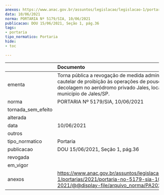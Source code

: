 ```yaml
---
anexos: https://www.anac.gov.br/assuntos/legislacao/legislacao-1/portarias/2021/portaria-no-5179-sia-10-06-2021/@@display-file/arquivo_norma/PA2021-5179.pdf
data: 10/06/2021
norma: PORTARIA Nº 5179/SIA, 10/06/2021
publicacao: DOU 15/06/2021, Seção 1, pág.36
tags:
- portaria
tipo_normatico: Portaria
hide: 
- toc 
 
---
```


|                    | Documento                                                                                                                                                                   |
|:-------------------|:----------------------------------------------------------------------------------------------------------------------------------------------------------------------------|
| ementa             | Torna pública a revogação de medida administrativa cautelar de proibição às operações de pouso e decolagem no aeródromo privado Jales, localizado no município de Jales/SP. |
| norma              | PORTARIA Nº 5179/SIA, 10/06/2021                                                                                                                                            |
| tornada_sem_efeito |                                                                                                                                                                             |
| alterada           |                                                                                                                                                                             |
| data               | 10/06/2021                                                                                                                                                                  |
| outros             |                                                                                                                                                                             |
| tipo_normatico     | Portaria                                                                                                                                                                    |
| publicacao         | DOU 15/06/2021, Seção 1, pág.36                                                                                                                                             |
| revogada           |                                                                                                                                                                             |
| em_vigor           |                                                                                                                                                                             |
| anexos             | https://www.anac.gov.br/assuntos/legislacao/legislacao-1/portarias/2021/portaria-no-5179-sia-10-06-2021/@@display-file/arquivo_norma/PA2021-5179.pdf                        |
